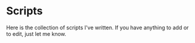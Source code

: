 # Scripts

Here is the collection of scripts I've written. If you have anything to add or to edit, just let me know.
